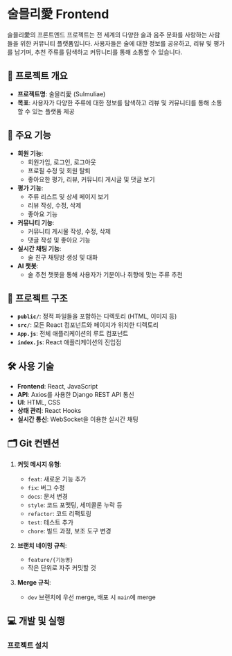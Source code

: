 # 술믈리愛 Frontend

술믈리愛의 프론트엔드 프로젝트는 전 세계의 다양한 술과 음주 문화를 사랑하는 사람들을 위한 커뮤니티 플랫폼입니다. 사용자들은 술에 대한 정보를 공유하고, 리뷰 및 평가를 남기며, 추천 주류를 탐색하고 커뮤니티를 통해 소통할 수 있습니다.

## 📜 프로젝트 개요

- **프로젝트명**: 술믈리愛 (Sulmuliae)
- **목표**: 사용자가 다양한 주류에 대한 정보를 탐색하고 리뷰 및 커뮤니티를 통해 소통할 수 있는 플랫폼 제공

## 🚀 주요 기능

- **회원 기능**:
  - 회원가입, 로그인, 로그아웃
  - 프로필 수정 및 회원 탈퇴
  - 좋아요한 평가, 리뷰, 커뮤니티 게시글 및 댓글 보기
- **평가 기능**:
  - 주류 리스트 및 상세 페이지 보기
  - 리뷰 작성, 수정, 삭제
  - 좋아요 기능
- **커뮤니티 기능**:
  - 커뮤니티 게시물 작성, 수정, 삭제
  - 댓글 작성 및 좋아요 기능
- **실시간 채팅 기능**:
  - 술 친구 채팅방 생성 및 대화
- **AI 챗봇**:
  - 술 추천 챗봇을 통해 사용자가 기분이나 취향에 맞는 주류 추천

## 📂 프로젝트 구조


- **`public/`**: 정적 파일들을 포함하는 디렉토리 (HTML, 이미지 등)
- **`src/`**: 모든 React 컴포넌트와 페이지가 위치한 디렉토리
- **`App.js`**: 전체 애플리케이션의 루트 컴포넌트
- **`index.js`**: React 애플리케이션의 진입점

## 🛠 사용 기술

- **Frontend**: React, JavaScript
- **API**: Axios를 사용한 Django REST API 통신
- **UI**: HTML, CSS
- **상태 관리**: React Hooks
- **실시간 통신**: WebSocket을 이용한 실시간 채팅

## 🗂 Git 컨벤션

1. **커밋 메시지 유형**:
    - `feat`: 새로운 기능 추가
    - `fix`: 버그 수정
    - `docs`: 문서 변경
    - `style`: 코드 포맷팅, 세미콜론 누락 등
    - `refactor`: 코드 리팩토링
    - `test`: 테스트 추가
    - `chore`: 빌드 과정, 보조 도구 변경

2. **브랜치 네이밍 규칙**:
    - `feature/{기능명}`
    - 작은 단위로 자주 커밋할 것

3. **Merge 규칙**:
    - `dev` 브랜치에 우선 merge, 배포 시 `main`에 merge

## 💻 개발 및 실행

### 프로젝트 설치

